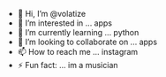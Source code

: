- 👋 Hi, I’m @volatize
- 👀 I’m interested in ... apps
- 🌱 I’m currently learning ... python
- 💞️ I’m looking to collaborate on ... apps
- 📫 How to reach me ... instagram
- ⚡ Fun fact: ... im a musician

<!---
volatize/volatize is a ✨ special ✨ repository because its `README.md` (this file) appears on your GitHub profile.
You can click the Preview link to take a look at your changes.
--->

